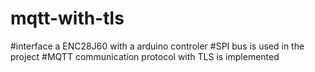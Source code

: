 # mqtt-with-tls
#interface a ENC28J60 with a arduino controler
#SPI bus is used in the project
#MQTT communication protocol with TLS is implemented
